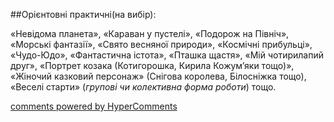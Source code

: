 <div id="hypercomments_widget" class="js-hypercomments-widget invisible"></div>

##Орієнтовні практичні(на вибір):

«Невідома планета», «Караван у пустелі», «Подорож на Північ», «Морські фантазії», «Свято весняної природи», «Космічні прибульці», «Чудо-Юдо», «Фантастична істота», «Пташка щастя»,  «Мій чотирилапий друг», «Портрет козака (Котигорошка, Кирила Кожум’яки тощо)», «Жіночий казковий персонаж» (Снігова королева, Білосніжка тощо), «Веселі старти» (<i>групові чи колективна форма роботи</i>) тощо.

<div class="js-hypercomments-container">
    <a href="http://hypercomments.com" class="hc-link" title="comments widget">comments powered by HyperComments</a>
</div>
